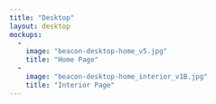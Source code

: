 ```yaml
---
title: "Desktop"
layout: desktop
mockups:
  -
    image: "beacon-desktop-home_v5.jpg"
    title: "Home Page"
  -
    image: "beacon-desktop-home_interior_v1B.jpg"
    title: "Interior Page"
---
```

